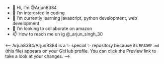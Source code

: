 - 👋 Hi, I’m @Arjun8384
- 👀 I’m interested in coding
- 🌱 I’m currently learning javascript, python development, web development
- 💞️ I’m looking to collaborate on amazon
- 📫 How to reach me on ig @_arjun_singh_30

<--
Arjun8384/Arjun8384 is a ✨ special ✨ repository because its `README.md` (this file) appears on your GitHub profile.
You can click the Preview link to take a look at your changes.
-->
